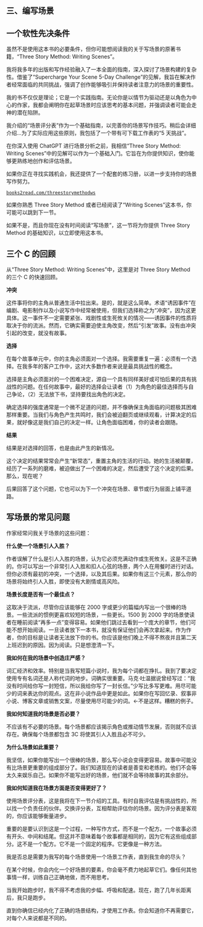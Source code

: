 ## 三、编写场景

## 一个软性先决条件

虽然不是使用这本书的必要条件，但你可能想阅读我的关于写场景的原著书籍，“Three Story Method: Writing Scenes”。

我将我多年的出版和写作经验融入了一本全面的指南，深入探讨了场景构建的复杂性。借鉴了“Supercharge Your Scene 5-Day Challenge”的见解，我旨在解决作者经常面临的共同挑战，强调了创作能够吸引并保持读者注意力的场景的重要性。

我的书不仅仅是理论；它是一个实践指南。无论你是以情节为驱动还是以角色为中心的作家，我都会阐明你在起草场景时应该思考的基本问题，并强调读者可能会走神的潜在陷阱。

我介绍的“场景评分表”作为一个基础指南，以完善你的场景写作技巧。稍后会详细介绍…为了实际应用这些原则，我包括了一个带有可下载工作表的“5 天挑战”。

在你深入使用 ChatGPT 进行场景分析之前，我相信“Three Story Method: Writing Scenes”中的见解可以作为一个基础入门。它旨在为你提供知识，使你能够更熟练地创作和评估场景。

如果你正在寻找实践机会，我还提供了一个配套的练习册，以进一步支持你的场景写作努力。

[`books2read.com/threestorymethodws`](https://books2read.com/threestorymethodws)

如果你熟悉 Three Story Method 或者已经阅读了“Writing Scenes”这本书，你可能可以跳到下一节。

如果不是，而且你现在没有时间阅读“写场景”，这一节将为你提供 Three Story Method 的基础知识，以立即使用这本书。

## 三个 C 的回顾

从“Three Story Method: Writing Scenes”中，这里是对 Three Story Method 的三个 C 的快速回顾。

**冲突**

这件事将你的主角从普通生活中拉出来。是的，就是这么简单。术语“诱因事件”在编剧、电影制作以及小说写作中经常被使用，但我们选择称之为“冲突”，因为这更具体。这一事件不一定需要紧张、戏剧性或生死攸关的情况——诱因事件的性质将取决于你的流派。然而，它确实需要迫使主角改变，然后“引发”故事。没有由冲突引起的改变，就没有故事。

**选择**

在每个故事单元中，你的主角必须面对一个选择。我需要重复一遍：必须有一个选择。在我多年的客户工作中，这对大多数作者来说是最具挑战性的概念。

选择是主角必须面对的一个困难决定，源自一个具有同样美好或可怕后果的具有挑战性的问题。在任何故事中，最好的选择会让读者（1）为角色的最佳选择而与自己争论，（2）无法放下书，坚持要找出角色的决定。

确定选择的强度通常是一个微不足道的问题，并不像确保主角面临的问题极其困难那样重要。当我们与角色产生共鸣时，我们会被迫翻页或继续观看，计算决定的后果，就好像这是我们自己的决定一样。让角色面临困难，你的读者会跟随。

**结果**

结果是对选择的回答，也是由此产生的新情况。

这个决定的结果常常会产生“新常态”，重置主角的生活的行动。她的生活被颠覆，经历了一系列的磨难，被迫做出了一个困难的决定，然后遭受了这个决定的后果。那么，现在呢？

后果回答了这个问题，它也可以为下一个冲突在场景、章节或行为层面上铺平道路。

## 写场景的常见问题

作家经常问我关于场景的这些问题：

**什么使一个场景引人入胜？**

作者误解了什么是引人入胜的场景，认为它必须充满动作或生死攸关。这是不正确的。你可以写出一个非常引人入胜和扣人心弦的场景，两个人在用餐时进行对话。但你必须有最初的冲突，一个选择，以及其后果。如果你有这三个元素，那么你的场景将始终引人入胜，即使没有大剧情或高风险。

**场景长度是否有一个最佳点？**

这取决于流派，尽管你应该能够在 2000 字或更少的篇幅内写出一个很棒的场景。一些流派的惯例更喜欢较短的场景，一些更长。1500 到 2000 字的场景使读者在睡前阅读“再多一点”变得容易。如果他们跳过去看到一个庞大的章节，他们可能不想开始阅读。一旦读者放下一本书，就没有保证他们会再次拿起来。作为作者，你的目标是让读者无法放下你的书。你应该是他们晚上不得不熬夜并且第二天上班迟到的原因。因为阅读。只是想澄清一下。

**我如何在我的场景中创造庄严感？**

词汇经济和效率。特别是当我写短篇小说时，我为每个词都在挣扎。我到了要决定使用专有名词还是人称代词的地步。词确实很重要。马克·吐温据说曾经写过：“我没有时间给你写一封短信，所以我给你写了一封长信。”少写比多写更难。用尽可能少的词来表达你的观点。这在非小说作品中更是如此。如果你在写回忆录、叙事非小说、博客文章或销售文案，尽量使用尽可能少的词。<-不是这样。糟糕的例子。

**我如何知道我的场景是否必要？**

不应该有不必要的场景。每个场景都应该揭示角色或推动情节发展，否则就不应该存在。确保每个场景都包含 3C 将使其引人入胜且必不可少。

**为什么场景如此重要？**

我坚信，如果你能写出一个很棒的场景，那么写小说会变得更容易。故事中可能没有比场景更重要的组成部分了。我们知道现在的读者是善变和老练的。他们不会等太久来娱乐自己。如果你不能写出好的场景，他们就不会等待故事的其余部分。

**我如何知道我在场景方面是否变得更好了？**

使用场景评分表，这是我将在下一节介绍的工具。有时自我评估是有挑战性的，所以找一个负责任的伙伴。交换评分表，互相帮助评估你的场景。因为评分表是客观的，你应该能够衡量进步。

重要的是要认识到这是一个过程，一种写作方式，而不是一个配方。一个故事必须有开头、中间和结尾。但这并不意味着每个故事都是相同的，因为它有这些组成部分。这不是一个配方。它不是一个固定的程序。它更像是一种方法。

我是否总是需要为我写的每个场景使用一个场景工作表，直到我生命的尽头？

在某个时候，你会内化一个好场景的要素，你会毫不费力地起草它们。像任何其他事情一样，训练自己正确地做，而不用思考。

当我开始跑步时，我不得不考虑我的步幅、呼吸和配速。现在，跑了几年长距离后，我只是跑步。

直到你确信已经内化了正确的场景结构，才使用工作表。你会知道你不再需要它，对每个人来说都是不同的。
